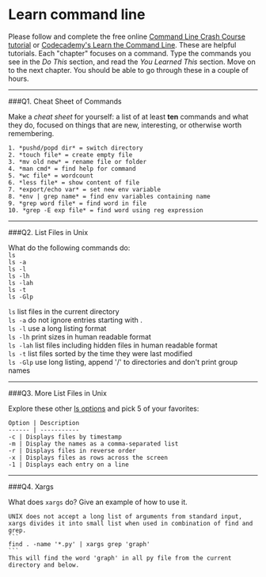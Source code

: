 # Learn command line

Please follow and complete the free online [Command Line Crash Course
tutorial](https://web.archive.org/web/20160708171659/http://cli.learncodethehardway.org/book/) or [Codecademy's Learn the Command Line](https://www.codecademy.com/learn/learn-the-command-line). These are helpful tutorials. Each "chapter" focuses on a command. Type the commands you see in the _Do This_ section, and read the _You Learned This_ section. Move on to the next chapter. You should be able to go through these in a couple of hours.

---

###Q1.  Cheat Sheet of Commands  

Make a *cheat sheet* for yourself: a list of at least **ten** commands and what they do, focused on things that are new, interesting, or otherwise worth remembering.

> >   
    1. *pushd/popd dir* = switch directory  
    2. *touch file* = create empty file  
    3. *mv old new* = rename file or folder  
    4. *man cmd* = find help for command  
    5. *wc file* = wordcount  
    6. *less file* = show content of file  
    7. *export/echo var* = set new env variable  
    8. *env | grep name* = find env variables containing name 
    9. *grep word file* = find word in file  
    10. *grep -E exp file* = find word using reg expression  
      

---

###Q2.  List Files in Unix   

What do the following commands do:  
`ls`  
`ls -a`  
`ls -l`  
`ls -lh`  
`ls -lah`  
`ls -t`  
`ls -Glp`  

> > 
  `ls` list files in the current directory  
  `ls -a` do not ignore entries starting with .  
  `ls -l` use a long listing format  
  `ls -lh` print sizes in human readable format  
  `ls -lah` list files including hidden files in human readable format  
  `ls -t` list files sorted by the time they were last modified  
  `ls -Glp` use long listing, append '/' to directories and don't print group names

---

###Q3.  More List Files in Unix  

Explore these other [ls options](http://www.techonthenet.com/unix/basic/ls.php) and pick 5 of your favorites:

> > 
    Option | Description
    ------ | -----------
    -c | Displays files by timestamp
    -m | Display the names as a comma-separated list
    -r | Displays files in reverse order
    -x | Displays files as rows across the screen
    -1 | Displays each entry on a line 

---

###Q4.  Xargs   

What does `xargs` do? Give an example of how to use it.

> > 
    UNIX does not accept a long list of arguments from standard input, xargs divides it into small list when used in combination of find and grep.      
    ```  
    find . -name '*.py' | xargs grep 'graph'
    ```  
    This will find the word 'graph' in all py file from the current directory and below.

